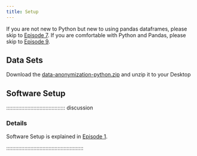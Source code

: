 ```yaml
---
title: Setup
---
```


If you are not new to Python but new to using pandas dataframes, please skip to [Episode 7](07-reading-tabular.Rmd).  If you are comfortable with Python and Pandas, please skip to [Episode 9](09-anonymization-methods.Rmd). 

## Data Sets

<!--
FIXME: place any data you want learners to use in `episodes/data` and then use
       a relative link ( [data zip file](data/lesson-data.zip) ) to provide a
       link to it, replacing the example.com link.
-->
Download the [data-anonymization-python.zip](episodes/files/data-anonymization-python.zip) and unzip it to your Desktop

## Software Setup

::::::::::::::::::::::::::::::::::::::: discussion

### Details

Software Setup is explained in [Episode 1](01-run-quit.Rmd).

:::::::::::::::::::::::::::::::::::::::::::::::::::

